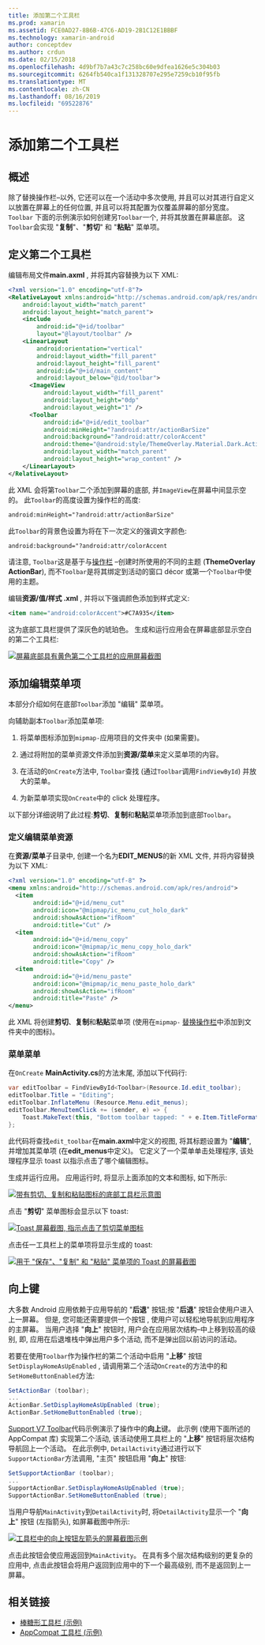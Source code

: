 ```yaml
---
title: 添加第二个工具栏
ms.prod: xamarin
ms.assetid: FCE0AD27-8B6B-47C6-AD19-2B1C12E1BBBF
ms.technology: xamarin-android
author: conceptdev
ms.author: crdun
ms.date: 02/15/2018
ms.openlocfilehash: 4d9bf7b7a43c7c258bc60e9dfea1626e5c304b03
ms.sourcegitcommit: 6264fb540ca1f131328707e295e7259cb10f95fb
ms.translationtype: MT
ms.contentlocale: zh-CN
ms.lasthandoff: 08/16/2019
ms.locfileid: "69522876"
---
```

# <a name="adding-a-second-toolbar"></a>添加第二个工具栏


## <a name="overview"></a>概述 

除了替换操作栏&ndash;以外, 它还可以在一个活动中多次使用, 并且可以对其进行自定义以放置在屏幕上的任何位置, 并且可以将其配置为仅覆盖屏幕的部分宽度。 `Toolbar` 下面的示例演示如何创建另`Toolbar`一个, 并将其放置在屏幕底部。 这`Toolbar`会实现 "**复制**"、"**剪切**" 和 "**粘贴**" 菜单项。 


## <a name="define-the-second-toolbar"></a>定义第二个工具栏 

编辑布局文件**main.axml** , 并将其内容替换为以下 XML:

```xml
<?xml version="1.0" encoding="utf-8"?>
<RelativeLayout xmlns:android="http://schemas.android.com/apk/res/android"
    android:layout_width="match_parent"
    android:layout_height="match_parent">
    <include
        android:id="@+id/toolbar"
        layout="@layout/toolbar" />
    <LinearLayout
        android:orientation="vertical"
        android:layout_width="fill_parent"
        android:layout_height="fill_parent"
        android:id="@+id/main_content"
        android:layout_below="@id/toolbar">
      <ImageView
          android:layout_width="fill_parent"
          android:layout_height="0dp"
          android:layout_weight="1" />
      <Toolbar
          android:id="@+id/edit_toolbar"
          android:minHeight="?android:attr/actionBarSize"
          android:background="?android:attr/colorAccent"
          android:theme="@android:style/ThemeOverlay.Material.Dark.ActionBar"
          android:layout_width="match_parent"
          android:layout_height="wrap_content" />
    </LinearLayout>
</RelativeLayout>
```

此 XML 会将第`Toolbar`二个添加到屏幕的底部, 并`ImageView`在屏幕中间显示空的。 此`Toolbar`的高度设置为操作栏的高度: 

```xml
android:minHeight="?android:attr/actionBarSize"
```

此`Toolbar`的背景色设置为将在下一次定义的强调文字颜色:

```xml
android:background="?android:attr/colorAccent
```

请注意, `Toolbar`这是基于与[操作栏](~/android/user-interface/controls/tool-bar/replacing-the-action-bar.md) &ndash;创建时所使用的不同的主题 (**ThemeOverlay ActionBar**), 而不`Toolbar`是将其绑定到活动的窗口 décor 或第一个`Toolbar`中使用的主题。

编辑**资源/值/样式 .xml** , 并将以下强调颜色添加到样式定义: 

```xml
<item name="android:colorAccent">#C7A935</item>
```

这为底部工具栏提供了深灰色的琥珀色。 生成和运行应用会在屏幕底部显示空白的第二个工具栏: 

[![屏幕底部具有黄色第二个工具栏的应用屏幕截图](adding-a-second-toolbar-images/01-second-toolbar-sml.png)](adding-a-second-toolbar-images/01-second-toolbar.png#lightbox)


 
## <a name="add-edit-menu-items"></a>添加编辑菜单项 

本部分介绍如何在底部`Toolbar`添加 "编辑" 菜单项。 

向辅助副本`Toolbar`添加菜单项: 

1. 将菜单图标添加到`mipmap-`应用项目的文件夹中 (如果需要)。

2. 通过将附加的菜单资源文件添加到**资源/菜单**来定义菜单项的内容。 

3. 在活动的`OnCreate`方法中, `Toolbar`查找 (通过`Toolbar`调用`FindViewById`) 并放大的菜单。

4. 为新菜单项实现`OnCreate`中的 click 处理程序。 

以下部分详细说明了此过程:**剪切**、**复制**和**粘贴**菜单项添加到底部`Toolbar`。 



### <a name="define-the-edit-menu-resource"></a>定义编辑菜单资源

在**资源/菜单**子目录中, 创建一个名为**EDIT_MENUS**的新 XML 文件, 并将内容替换为以下 XML:

```xml
<?xml version="1.0" encoding="utf-8" ?>
<menu xmlns:android="http://schemas.android.com/apk/res/android">
  <item
       android:id="@+id/menu_cut"
       android:icon="@mipmap/ic_menu_cut_holo_dark"
       android:showAsAction="ifRoom"
       android:title="Cut" />
  <item
       android:id="@+id/menu_copy"
       android:icon="@mipmap/ic_menu_copy_holo_dark"
       android:showAsAction="ifRoom"
       android:title="Copy" />
  <item
       android:id="@+id/menu_paste"
       android:icon="@mipmap/ic_menu_paste_holo_dark"
       android:showAsAction="ifRoom"
       android:title="Paste" />
</menu>
```

此 XML 将创建**剪切**、**复制**和**粘贴**菜单项 (使用在`mipmap-` [替换操作栏](~/android/user-interface/controls/tool-bar/replacing-the-action-bar.md)中添加到文件夹中的图标)。



### <a name="inflate-the-menus"></a>菜单菜单

在`OnCreate` **MainActivity.cs**的方法末尾, 添加以下代码行: 

```csharp
var editToolbar = FindViewById<Toolbar>(Resource.Id.edit_toolbar);
editToolbar.Title = "Editing";
editToolbar.InflateMenu (Resource.Menu.edit_menus);
editToolbar.MenuItemClick += (sender, e) => {
    Toast.MakeText(this, "Bottom toolbar tapped: " + e.Item.TitleFormatted, ToastLength.Short).Show();
};
```

此代码将查找`edit_toolbar`在**main.axml**中定义的视图, 将其标题设置为 "**编辑**", 并增加其菜单项 (在**edit_menus**中定义)。 它定义了一个菜单单击处理程序, 该处理程序显示 toast 以指示点击了哪个编辑图标。 

生成并运行应用。 应用运行时, 将显示上面添加的文本和图标, 如下所示: 

[![带有剪切、复制和粘贴图标的底部工具栏示意图](adding-a-second-toolbar-images/02-bottom-toolbar-sml.png)](adding-a-second-toolbar-images/02-bottom-toolbar.png#lightbox)

点击 "**剪切**" 菜单图标会显示以下 toast: 

[![Toast 屏幕截图, 指示点击了剪切菜单图标](adding-a-second-toolbar-images/03-bottom-tapped-sml.png)](adding-a-second-toolbar-images/03-bottom-tapped.png#lightbox)

点击任一工具栏上的菜单项将显示生成的 toast: 

[![用于 "保存"、"复制" 和 "粘贴" 菜单项的 Toast 的屏幕截图](adding-a-second-toolbar-images/04-menu-action-sml.png)](adding-a-second-toolbar-images/04-menu-action.png#lightbox)



## <a name="the-up-button"></a>向上键 

大多数 Android 应用依赖于应用导航的 "**后退**" 按钮;按 "**后退**" 按钮会使用户进入上一屏幕。
但是, 您可能还需要提供一个按钮 , 使用户可以轻松地导航到应用程序的主屏幕。 当用户选择 "**向上**" 按钮时, 用户会在应用层次结构&ndash;中上移到较高的级别, 即, 应用在后退堆栈中弹出用户多个活动, 而不是弹出回以前访问的活动。 

若要在使用`Toolbar`作为操作栏的第二个活动中启用 "**上移**" 按钮`SetDisplayHomeAsUpEnabled` , 请调用第二个活动`OnCreate`的方法中的和`SetHomeButtonEnabled`方法:

```csharp
SetActionBar (toolbar);
...
ActionBar.SetDisplayHomeAsUpEnabled (true);
ActionBar.SetHomeButtonEnabled (true);
```

[Support V7 Toolbar](https://docs.microsoft.com/samples/xamarin/monodroid-samples/supportv7-appcompat-toolbar)代码示例演示了操作中的**向上**键。 此示例 (使用下面所述的 AppCompat 库) 实现第二个活动, 该活动使用工具栏上的 "**上移**" 按钮将层次结构导航回上一个活动。 在此示例中, `DetailActivity`通过进行以下`SupportActionBar`方法调用, "主页" 按钮启用 "**向上**" 按钮: 

```csharp
SetSupportActionBar (toolbar);
...
SupportActionBar.SetDisplayHomeAsUpEnabled (true);
SupportActionBar.SetHomeButtonEnabled (true);
```

当用户导航`MainActivity`到`DetailActivity`时, 将`DetailActivity`显示一个 "**向上**" 按钮 (左指箭头), 如屏幕截图中所示:

[![工具栏中的向上按钮左箭头的屏幕截图示例](adding-a-second-toolbar-images/05-up-button-sml.png)](adding-a-second-toolbar-images/05-up-button.png#lightbox)

点击此按钮会使应用返回到`MainActivity`。 在具有多个层次结构级别的更复杂的应用中, 点击此按钮会将用户返回到应用中的下一个最高级别, 而不是返回到上一屏幕。 



## <a name="related-links"></a>相关链接

- [棒糖形工具栏 (示例)](https://docs.microsoft.com/samples/xamarin/monodroid-samples/android50-toolbar)
- [AppCompat 工具栏 (示例)](https://docs.microsoft.com/samples/xamarin/monodroid-samples/supportv7-appcompat-toolbar)
